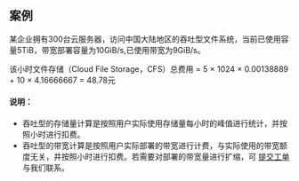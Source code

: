 ## 案例

某企业拥有300台云服务器，访问中国大陆地区的吞吐型文件系统，当前已使用容量5TiB，带宽部署容量为10GiB/s,已使用带宽为9GiB/s。

该小时文件存储（Cloud File Storage，CFS）总费用 = 5 × 1024 × 0.00138889 + 10 × 4.16666667 = 48.78元

#### 说明：

- 吞吐型的存储量计算是按照用户实际使用存储量每小时的峰值进行统计，并按照小时进行扣费。
- 吞吐型的带宽计算是按照用户实际部署的带宽进行计费，与实际使用的带宽额度无关，并按照小时进行扣费。若需要对部署的带宽量进行扩缩，可 [提交工单](https://console.cloud.tencent.com/workorder/category) 与我们联系。   

